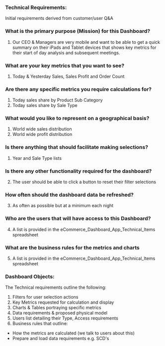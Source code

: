 ### Technical Requirements:

Initial requirements derived from customer/user Q&A

### What is the primary purpose (Mission) for this Dashboard?

1. Our CEO & Managers are very mobile and want to be able to get a quick summary on their iPads 
and Tablet devices that shows key metrics for their start of day analysis and subsequent
meetings.

### What are your key metrics that you want to see?
1. Today & Yesterday Sales, Sales Profit and Order Count

### Are there any specific metrics you require calculations for?
1. Today sales share by Product Sub Category
2. Today sales share by Sale Type

### What would you like to represent on a geographical basis?
1. World wide sales distribution
2. World wide profit distribution

### Is there anything that should facilitate making selections?
1. Year and Sale Type lists

### Is there any other functionality required for the dashboard?
2. The user should be able to click a button to reset their filter selections

### How often should the dashboard data be refreshed?
3. As often as possible but at a minimum each night

### Who are the users that will have access to this Dashboard?
4. A list is provided in the eCommerce_Dashboard_App_Technical_Items spreadsheet

### What are the business rules for the metrics and charts 
5. A list is provided in the eCommerce_Dashboard_App_Technical_Items spreadsheet


### Dashboard Objects:

The Technical requirements outline the following:
1. Filters for user selection actions
2. Key Metrics requested for calculation and display
3. Charts & Tables portraying specific metrics 
4. Data requirements & proposed physical model
5. Users list detailing their Type, Access requirements
6. Business rules that outline: 
* How the metrics are calculated (we talk to users about this)
* Prepare and load data requirements e.g. SCD's
